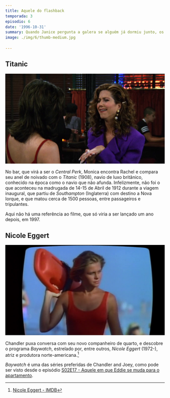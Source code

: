 ```yaml
---
title: Aquele do flashback
temporada: 3
episodio: 6
date: '1996-10-31'
summary: Quando Janice pergunta a galera se alguém já dormiu junto, os amigos voltam três anos no tempo.
image: ./img/6/thumb-medium.jpg

---
```


## Titanic

![Titanic](./img/6/titanic.png)

<cena>
  <monica
    original="- You can't even see where the Titanic hit it."
    traducao="- Não dá para ver onde o Titanic acertou."
  />
</cena>

No bar, que virá a ser o *Central Perk*, Monica encontra Rachel e compara seu
anel de noivado com o *Titanic* (1908), navio de luxo britânico, conhecido na
época como o navio que não afunda. Infelizmente, não foi o que aconteceu na
madrugada de 14-15 de Abril de 1912 durante a viagem inaugural, que partiu de
*Southampton* (Inglaterra) com destino a Nova Iorque, e que matou cerca de 1500
pessoas, entre passageiros e tripulantes.

Aqui não há uma referência ao filme, que só viria a ser lançado um ano depois, em 1997.

[^titanic]: [Titanic - Encyclopædia Britannica](https://www.britannica.com/topic/Titanic)

## Nicole Eggert

![Nicole Eggert](./img/6/nicole-eggert.png)

<cena>
  <chandler
    original="- Who's she?"
    traducao="- Quem é ela?"
  />
  <joey
    original="- Nicole Eggert. You'll like her."
    traducao="- Nicole Eggert. Você vai gostar dela."
  />
</cena>

Chandler puxa conversa com seu novo companheiro de quarto, e descobre o programa
*Baywatch*, estrelado por, entre outros, *Nicole Eggert* (1972-), atriz e produtora
norte-americana.[^eggert-imdb]

*Baywatch* é uma das séries preferidas de Chandler and Joey, como pode ser visto
desde o episódio [S02E17 - Aquele em que Eddie se muda para o apartamento](/temporada/2/episodio/17).

[^eggert-imdb]: [Nicole Eggert - IMDB](https://www.imdb.com/name/nm0001176/)
